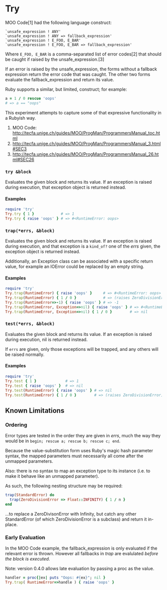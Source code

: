 Try
===

MOO Code[1] had the following language construct:

```
`unsafe_expression ! ANY'
`unsafe_expression ! ANY => fallback_expression'
`unsafe_expression ! E_FOO, E_BAR'
`unsafe_expression ! E_FOO, E_BAR => fallback_expression'
```

Where `E_FOO, E_BAR` is a comma-separated list of error codes[2] that should
be caught if raised by the unsafe_expression.[3]

If an error is raised by the unsafe_expression, the forms without a fallback
expression return the error code that was caught.  The other two forms
evaluate the fallback_expression and return its value.

Ruby supports a similar, but limited, construct; for example:

```ruby
a = 1 / 0 rescue 'oops'
# => a == "oops"
```

This experiment attempts to capture some of that expressive functionality in a
Rubyish way.

1. MOO Code: http://tecfa.unige.ch/guides/MOO/ProgMan/ProgrammersManual_toc.html
2. http://tecfa.unige.ch/guides/MOO/ProgMan/ProgrammersManual_3.html#SEC3
3. http://tecfa.unige.ch/guides/MOO/ProgMan/ProgrammersManual_26.html#SEC26

### `try &block`

Evaluates the given block and returns its value.  If an exception is raised
during execution, that exception object is returned instead.

#### Examples

```ruby
require 'try'
Try.try { 1 }            # => 1
Try.try { raise 'oops' } # => #<RuntimeError: oops>
```

### `trap(*errs, &block)`

Evaluates the given block and returns its value.  If an exception is raised
during execution, and that exception is a `kind_of?` one of the *errs* given,
the exception object is returned instead.

Additionally, an Exception class can be associated with a specific return
value, for example an IOError could be replaced by an empty string.

#### Examples

```ruby
require 'try'
Try.trap(RuntimeError) { raise 'oops' }     # => #<RuntimeError: oops>
Try.trap(RuntimeError) { 1 / 0 }            # => (raises ZeroDivisionError)
Try.trap(RuntimeError=>-1) { raise 'oops' } # => -1
Try.trap(RuntimeError, Exception=>nil) { raise 'oops' } # => #<RuntimeError: oops>
Try.trap(RuntimeError, Exception=>nil) { 1 / 0 }        # => nil
```

### `test(*errs, &block)`

Evaluates the given block and returns its value.  If an exception is raised
during execution, nil is returned instead.

If `errs` are given, only those exceptions will be trapped, and any others
will be raised normally.

#### Examples

```ruby
require 'try'
Try.test { 1 }             # => 1
Try.test { raise 'oops' }  # => nil
Try.test(RuntimeError) { raise 'oops' } # => nil
Try.test(RuntimeError) { 1 / 0 }        # => (raises ZeroDivisionError)
```

Known Limitations
-----------------

### Ordering

Error types are tested in the order they are given in *errs*, much the way
they would be in `begin; rescue a; rescue b; rescue c; end`.

Because the value-substitution form uses Ruby's magic hash parameter syntax,
the mapped parameters must necessarily all come after the unmapped parameters.

Also: there is no syntax to map an exception type to its instance (i.e. to
make it behave like an unmapped parameter).

As such, the following nesting structure may be required:

```ruby
trap(StandardError) do
  trap(ZeroDivisionError => Float::INFINITY) { 1 / n }
end
```

...to replace a ZeroDivisonError with Infinity, but catch any other
StandardError (of which ZeroDivisionError is a subclass) and return it
in-place.

### Early Evaluation

In the MOO Code example, the fallback_expression is only evaluated if the
relevant error is thrown.  However all fallbacks in *trap* are evalulated
_before the block is executed_.

Note: version 0.4.0 allows late evaluation by passing a proc as the value.

```ruby
handler = proc{|ex| puts "Oops: #{ex}"; nil }
Try.trap( RuntimeError=>handle ) { raise 'oops' }
```
